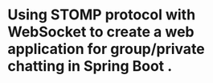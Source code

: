 # Using STOMP protocol with WebSocket to create a web application for group/private chatting in Spring Boot .
